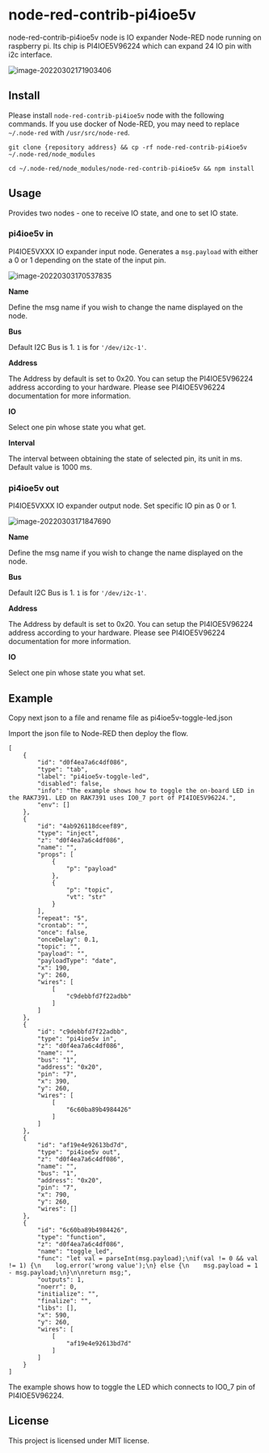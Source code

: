 # node-red-contrib-pi4ioe5v

node-red-contrib-pi4ioe5v node is  IO expander Node-RED node running on raspberry pi.  Its chip is  PI4IOE5V96224 which can expand 24 IO pin with i2c interface.

![image-20220302171903406](assets/image-20220302171903406.png)

## Install

Please install `node-red-contrib-pi4ioe5v` node with the following commands. If you use docker of Node-RED, you may need to replace `~/.node-red` with `/usr/src/node-red`.

```
git clone {repository address} && cp -rf node-red-contrib-pi4ioe5v ~/.node-red/node_modules
```

```
cd ~/.node-red/node_modules/node-red-contrib-pi4ioe5v && npm install
```

## Usage

Provides two nodes - one to receive IO state, and one to set IO state.

### pi4ioe5v in

PI4IOE5VXXX IO expander input node. Generates a `msg.payload` with either a 0 or 1 depending on the state of the input pin.

![image-20220303170537835](assets/image-20220303170537835.png)

**Name**

Define the msg name if you wish to change the name displayed on the node.

**Bus**

Default I2C Bus is 1.  `1` is for `'/dev/i2c-1'`.

**Address**

The Address by default is set to 0x20. You can setup the PI4IOE5V96224 address according to your hardware. Please see  PI4IOE5V96224 documentation for more information.

**IO**

Select one pin whose state you what get.

**Interval**

The interval between obtaining the state of selected pin,  its unit in ms. Default value is 1000 ms.



### pi4ioe5v out

PI4IOE5VXXX IO expander output node. Set specific IO pin as  0 or 1. 

![image-20220303171847690](assets/image-20220303171847690.png)



**Name**

Define the msg name if you wish to change the name displayed on the node.

**Bus**

Default I2C Bus is 1.  `1` is for `'/dev/i2c-1'`.

**Address**

The Address by default is set to 0x20. You can setup the PI4IOE5V96224 address according to your hardware. Please see  PI4IOE5V96224 documentation for more information.

**IO**

Select one pin whose state you what set.



## Example

Copy next json to a file and rename file as pi4ioe5v-toggle-led.json

Import the json file to Node-RED then deploy the flow.

```
[
    {
        "id": "d0f4ea7a6c4df086",
        "type": "tab",
        "label": "pi4ioe5v-toggle-led",
        "disabled": false,
        "info": "The example shows how to toggle the on-board LED in the RAK7391. LED on RAK7391 uses IO0_7 port of PI4IOE5V96224.",
        "env": []
    },
    {
        "id": "4ab926118dceef89",
        "type": "inject",
        "z": "d0f4ea7a6c4df086",
        "name": "",
        "props": [
            {
                "p": "payload"
            },
            {
                "p": "topic",
                "vt": "str"
            }
        ],
        "repeat": "5",
        "crontab": "",
        "once": false,
        "onceDelay": 0.1,
        "topic": "",
        "payload": "",
        "payloadType": "date",
        "x": 190,
        "y": 260,
        "wires": [
            [
                "c9debbfd7f22adbb"
            ]
        ]
    },
    {
        "id": "c9debbfd7f22adbb",
        "type": "pi4ioe5v in",
        "z": "d0f4ea7a6c4df086",
        "name": "",
        "bus": "1",
        "address": "0x20",
        "pin": "7",
        "x": 390,
        "y": 260,
        "wires": [
            [
                "6c60ba89b4984426"
            ]
        ]
    },
    {
        "id": "af19e4e92613bd7d",
        "type": "pi4ioe5v out",
        "z": "d0f4ea7a6c4df086",
        "name": "",
        "bus": "1",
        "address": "0x20",
        "pin": "7",
        "x": 790,
        "y": 260,
        "wires": []
    },
    {
        "id": "6c60ba89b4984426",
        "type": "function",
        "z": "d0f4ea7a6c4df086",
        "name": "toggle_led",
        "func": "let val = parseInt(msg.payload);\nif(val != 0 && val != 1) {\n    log.error('wrong value');\n} else {\n    msg.payload = 1 - msg.payload;\n}\n\nreturn msg;",
        "outputs": 1,
        "noerr": 0,
        "initialize": "",
        "finalize": "",
        "libs": [],
        "x": 590,
        "y": 260,
        "wires": [
            [
                "af19e4e92613bd7d"
            ]
        ]
    }
]
```

The example shows how to toggle the LED which connects to IO0_7 pin of PI4IOE5V96224.



## License

This project is licensed under MIT license.
